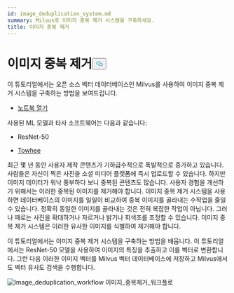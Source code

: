 ```yaml
---
id: image_deduplication_system.md
summary: Milvus로 이미지 중복 제거 시스템을 구축하세요.
title: 이미지 중복 제거
---
```

<h1 id="Image-Deduplication" class="common-anchor-header">이미지 중복 제거<button data-href="#Image-Deduplication" class="anchor-icon" translate="no">
      <svg translate="no"
        aria-hidden="true"
        focusable="false"
        height="20"
        version="1.1"
        viewBox="0 0 16 16"
        width="16"
      >
        <path
          fill="#0092E4"
          fill-rule="evenodd"
          d="M4 9h1v1H4c-1.5 0-3-1.69-3-3.5S2.55 3 4 3h4c1.45 0 3 1.69 3 3.5 0 1.41-.91 2.72-2 3.25V8.59c.58-.45 1-1.27 1-2.09C10 5.22 8.98 4 8 4H4c-.98 0-2 1.22-2 2.5S3 9 4 9zm9-3h-1v1h1c1 0 2 1.22 2 2.5S13.98 12 13 12H9c-.98 0-2-1.22-2-2.5 0-.83.42-1.64 1-2.09V6.25c-1.09.53-2 1.84-2 3.25C6 11.31 7.55 13 9 13h4c1.45 0 3-1.69 3-3.5S14.5 6 13 6z"
        ></path>
      </svg>
    </button></h1><p>이 튜토리얼에서는 오픈 소스 벡터 데이터베이스인 Milvus를 사용하여 이미지 중복 제거 시스템을 구축하는 방법을 보여드립니다.</p>
<ul>
<li><a href="https://github.com/towhee-io/examples/blob/main/image/image_deduplication/image_deduplication.ipynb">노트북 열기</a></li>
</ul>
<p>사용된 ML 모델과 타사 소프트웨어는 다음과 같습니다:</p>
<ul>
<li><p>ResNet-50</p></li>
<li><p><a href="https://www.google.com/url?sa=t&amp;rct=j&amp;q=&amp;esrc=s&amp;source=web&amp;cd=&amp;cad=rja&amp;uact=8&amp;ved=2ahUKEwjm8-KEjtj7AhVPcGwGHapPB40QFnoECAgQAQ&amp;url=https%3A%2F%2Ftowhee.io%2F&amp;usg=AOvVaw37IzMMiyxGtj82K7O4fInn">Towhee</a></p></li>
</ul>
<p>최근 몇 년 동안 사용자 제작 콘텐츠가 기하급수적으로 폭발적으로 증가하고 있습니다. 사람들은 자신이 찍은 사진을 소셜 미디어 플랫폼에 즉시 업로드할 수 있습니다. 하지만 이미지 데이터가 워낙 풍부하다 보니 중복된 콘텐츠도 많습니다. 사용자 경험을 개선하기 위해서는 이러한 중복된 이미지를 제거해야 합니다. 이미지 중복 제거 시스템을 사용하면 데이터베이스의 이미지를 일일이 비교하여 중복 이미지를 골라내는 수작업을 줄일 수 있습니다. 정확히 동일한 이미지를 골라내는 것은 전혀 복잡한 작업이 아닙니다. 그러나 때로는 사진을 확대하거나 자르거나 밝기나 회색조를 조정할 수 있습니다. 이미지 중복 제거 시스템은 이러한 유사한 이미지를 식별하여 제거해야 합니다.</p>
<p>이 튜토리얼에서는 이미지 중복 제거 시스템을 구축하는 방법을 배웁니다. 이 튜토리얼에서는 ResNet-50 모델을 사용하여 이미지의 특징을 추출하고 이를 벡터로 변환합니다. 그런 다음 이러한 이미지 벡터를 Milvus 벡터 데이터베이스에 저장하고 Milvus에서도 벡터 유사도 검색을 수행합니다.</p>
<p>
  
   <span class="img-wrapper"> <img translate="no" src="/docs/v2.4.x/assets/image_deduplication.png" alt="Image_deduplication_workflow" class="doc-image" id="image_deduplication_workflow" />
   </span> <span class="img-wrapper"> <span>이미지_중복제거_워크플로</span> </span></p>
